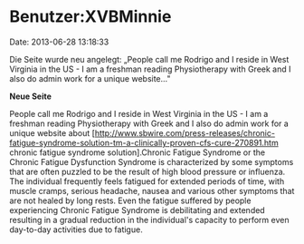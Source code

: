Benutzer:XVBMinnie
==================

Date: 2013-06-28 13:18:33

Die Seite wurde neu angelegt: „People call me Rodrigo and I reside in
West Virginia in the US - I am a freshman reading Physiotherapy with
Greek and I also do admin work for a unique website..."

**Neue Seite**

<div>

People call me Rodrigo and I reside in West Virginia in the US - I am a
freshman reading Physiotherapy with Greek and I also do admin work for a
unique website about
\[http://www.sbwire.com/press-releases/chronic-fatigue-syndrome-solution-tm-a-clinically-proven-cfs-cure-270891.htm
chronic fatigue syndrome solution\].Chronic Fatigue Syndrome or the
Chronic Fatigue Dysfunction Syndrome is characterized by some symptoms
that are often puzzled to be the result of high blood pressure or
influenza. The individual frequently feels fatigued for extended periods
of time, with muscle cramps, serious headache, nausea and various other
symptoms that are not healed by long rests. Even the fatigue suffered by
people experiencing Chronic Fatigue Syndrome is debilitating and
extended resulting in a gradual reduction in the individual\'s capacity
to perform even day-to-day activities due to fatigue.

</div>
